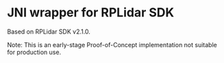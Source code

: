 # JNI wrapper for RPLidar SDK

Based on RPLidar SDK v2.1.0.

Note: This is an early-stage Proof-of-Concept implementation not suitable for production use.